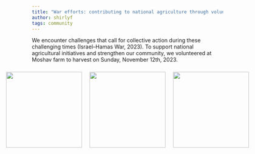 ```yaml
---
title: "War efforts: contributing to national agriculture through volunteer work."
author: shirlyf
tags: community
---
```


We encounter challenges that call for collective action during these challenging times (Israel–Hamas War, 2023). To support national agricultural initiatives and strengthen our community, we volunteered at Moshav farm to harvest on Sunday, November 12th, 2023.

<div style="display: flex; justify-content: center;">
    <img src="images/blog/volunteer_work_1" style="width: 200px; margin: 10px;">
    <img src="images/blog/volunteer_work_2" style="width: 200px; margin: 10px;">
    <img src="images/blog/volunteer_work_3" style="width: 200px; margin: 10px;">
</div>

